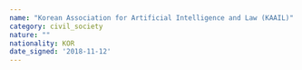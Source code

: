 ```yaml
---
name: "Korean Association for Artificial Intelligence and Law (KAAIL)"
category: civil_society
nature: ""
nationality: KOR
date_signed: '2018-11-12'
---
```

    